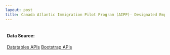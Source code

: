 ```yaml
---
layout: post
title: Canada Atlantic Immigration Pilot Program (AIPP)- Designated Employers (incl. NS, NB, NL, PEI)
---
```


<div style="margin: 0 5px;">
  <style type="text/css">
      input[type="search"]::-webkit-search-cancel-button {
        -webkit-appearance: searchfield-cancel-button;
      }
      mark {
        padding: 0;
      }
      .label-location{
        font-weight: 400;
        display: table-cell;
        white-space: pre-wrap;
        text-align: left;
        font-size: 11px;
      }
      .nowrap{
        white-space: nowrap;
      }
      .fixed-narrow-col{
        width: 60px !important;
      }
      .data-src > li{
        font-size: 12px;
      }
      .paginate_button{
        padding: 0 !important;
      }
  </style>
  <table id="aipp-employers-table" class="display" width="100%"></table>
  <h4>Data Source: </h4>
  <ul class="data-src"></ul>
  
  <a href="https://datatables.net/manual" class="badge badge-light" title="jQuery Datatables APIs" target="_blank">Datatables APIs</a>
  <a href="https://getbootstrap.com/docs/3.3/components/" class="badge badge-light" title="Bootstrap APIs" target="_blank">Bootstrap APIs</a>
  
<script type="module">
  import {getAllData, getByKeys, flat, emptyRender} from '/js/helpers.mjs'

  function provinceRender(value = '', type, row, meta){
    var badge = row.location
                  ? `<div class="label label-default 
                  
                  ">${row.location}</div>`
                  : '' 
    return `${value} ${badge}`
  }

  var urls = [
      "/data/aipp-new-brunswick-employers.json",
      "/data/aipp-newfoundland-labrador-employers.json",
      "/data/aipp-nova-scotia-employers.json",
      "/data/aipp-prince-edward-island-employers.json",
  ]
  
  $(document).ready(function() {
      getAllData(urls).then((data)=>{
        $('#aipp-employers-table').DataTable( {
            data: flat(data, 'data', 'name'),
            mark: true,
            responsive: true,
            stateSave: true,
            columnDefs: [
              { className: "fixed-narrow-col", "targets": 1 }
            ],
            columns: [
              { data: 'name', title:'Company', render: emptyRender },
              { data: 'provinceAbbr', title:'Location', render: provinceRender },
            ]
        })
        
        const result = getByKeys(['dataUrl', 'lastModified'], data)
        console.log({result})
        $('.data-src').append(result.map(({dataUrl, lastModified}) =>{
          return  `<li><a href="${dataUrl}">${dataUrl}</a> 
          <i onclick>${lastModified.substring(0,10)}</i></li>`
        }))
      })
  } )
</script>
<pre style="display: none;">

var all = []
var list = [...document.querySelectorAll('td.sorting_1')]
all = all.concat(list.map(n=>n.innerText))
console.log(all)


var all = []
var list = [...document.querySelectorAll('.field-items li')]
all = all.concat(list.map(n=>n.innerText))
all.length

all.map(txt=>{

    return `{"name": "${txt}", "region": "Atlantic", "province": "Prince Edward Island", "provinceAbbr": "PEI"}`
}).join(',\n ')
</pre>
    
    
    
</div>

